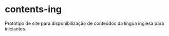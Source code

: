 # contents-ing
Protótipo de site para disponibilização de conteúdos da língua inglesa para iniciantes.
